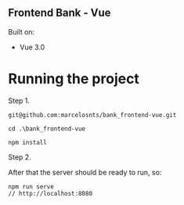 ## Frontend Bank - Vue

Built on: 
- Vue 3.0

# Running the project

Step 1.

```
git@github.com:marcelosnts/bank_frontend-vue.git

cd .\bank_frontend-vue

npm install
```

Step 2.

After that the server should be ready to run, so:

```
npm run serve
// http://localhost:8080
```